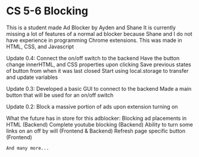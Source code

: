 # CS 5-6 Blocking
This is a student made Ad Blocker by Ayden and Shane
It is currently missing a lot of features of a normal ad blocker because Shane and I do not have experience in programming Chrome extensions.
This was made in HTML, CSS, and Javascript

Update 0.4:
    Connect the on/off switch to the backend
    Have the button change innerHTML, and CSS properties upon clicking
    Save previous states of button from when it was last closed
    Start using local.storage to transfer and update variables
    
Update 0.3:
    Developed a basic GUI to connect to the backend
    Made a main button that will be used for an on/off switch
    
Update 0.2: 
    Block a massive portion of ads upon extension turning on

What the future has in store for this adblocker:
    Blocking ad placements in HTML (Backend)
    Complete youtube blocking (Backend)
    Ability to turn some links on an off by will (Frontend & Backend)
    Refresh page specific button (Frontend)
    
    And many more...
